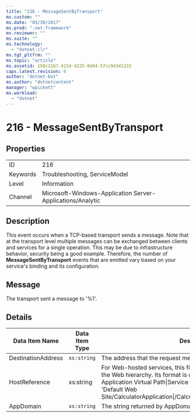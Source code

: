 ```yaml
---
title: "216 - MessageSentByTransport"
ms.custom: ""
ms.date: "03/30/2017"
ms.prod: ".net-framework"
ms.reviewer: ""
ms.suite: ""
ms.technology: 
  - "dotnet-clr"
ms.tgt_pltfrm: ""
ms.topic: "article"
ms.assetid: 150c3167-4154-4225-8d94-57cc94341233
caps.latest.revision: 6
author: "dotnet-bot"
ms.author: "dotnetcontent"
manager: "wpickett"
ms.workload: 
  - "dotnet"
---
```

# 216 - MessageSentByTransport
## Properties  

|||  
|-|-|  
|ID|216|  
|Keywords|Troubleshooting, ServiceModel|  
|Level|Information|  
|Channel|Microsoft-Windows-Application Server-Applications/Analytic|  

## Description  
 This event occurs when a TCP-based transport sends a message. Note that at the transport level multiple messages can be exchanged between clients and services for a single operation. This may be due to infrastructure behavior, security being a good example. Therefore, the number of **MessageSentByTransport** events that are emitted vary based on your service's binding and its configuration.  

## Message  
 The transport sent a message to '%1'.  

## Details  


|   Data Item Name   | Data Item Type |                                                                                                                                                  Description                                                                                                                                                  |
|--------------------|----------------|---------------------------------------------------------------------------------------------------------------------------------------------------------------------------------------------------------------------------------------------------------------------------------------------------------------|
| DestinationAddress |  `xs:string`   |                                                                                                                               The address that the request message was sent to.                                                                                                                               |
|   HostReference    |   xs:string    | For Web-hosted services, this field uniquely identifies the service in the Web hierarchy. Its format is defined as 'Web Site Name Application Virtual Path&#124;Service Virtual Path&#124;ServiceName'. Example: 'Default Web Site/CalculatorApplication&#124;/CalculatorService.svc&#124;CalculatorService'. |
|     AppDomain      |  `xs:string`   |                                                                                                                         The string returned by AppDomain.CurrentDomain.FriendlyName.                                                                                                                          |

